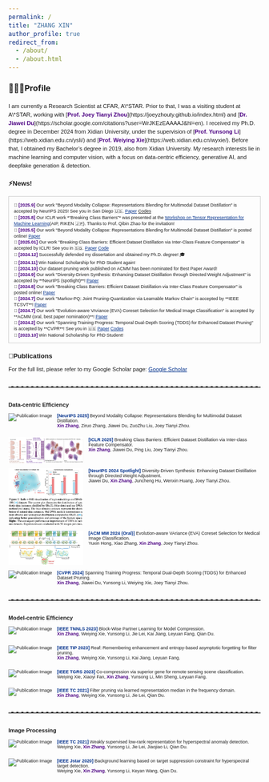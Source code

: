 ```yaml
---
permalink: /
title: "ZHANG XIN"
author_profile: true
redirect_from: 
  - /about/
  - /about.html
---
```


### 👩🏻‍💻Profile

<span style="font-family:Arial; font-size:0.8em;"> 
I am currently a Research Scientist at CFAR, A\*STAR. Prior to that, I was a visiting student at A\*STAR, working with [<span style="color:#4B0082;"><strong>Prof. Joey Tianyi Zhou</strong></span>](https://joeyzhouty.github.io/index.html) and [<span style="color:#4B0082;"><strong>Dr. Jiawei Du</strong></span>](https://scholar.google.com/citations?user=WrJKEzEAAAAJ&hl=en).  
I received my Ph.D. degree in December 2024 from Xidian University, under the supervision of [<span style="color:#4B0082;"><strong>Prof. Yunsong Li</strong></span>](https://web.xidian.edu.cn/ysli/) and [<span style="color:#4B0082;"><strong>Prof. Weiying Xie</strong></span>](https://web.xidian.edu.cn/wyxie/). Before that, I obtained my Bachelor’s degree in 2019, also from Xidian University.  
My research interests lie in machine learning and computer vision, with a focus on data-centric efficiency, generative AI, and deepfake generation & detection.
  
### ⚡️News!
<div style="max-height:300px; overflow-y:auto; border:1px solid #ccc; padding:10px;">
<span style="font-family:Arial; font-size:0.8em;">
📌 <span style="color:#4B0082;"><strong>[2025.9]</strong></span> Our work "Beyond Modality Collapse: Representations Blending for Multimodal Dataset Distillation" is accepted by NeurIPS 2025! See you in San Diego 🇺🇸.  <a href="https://arxiv.org/abs/2505.14705" style="color:#00308B;">Paper</a> <a href="https://github.com/zhangxin-xd/RepBlend">Codes</a><br>
📌 <span style="color:#4B0082;"><strong>[2025.8]</strong></span> Our ICLR work *“Breaking Class Barriers”* was presented at the <a href="https://tensorworkshop.github.io/RIKENAIP_TRML2025/" style="color:#00308B;">Workshop on Tensor Representation for Machine Learning</a>(AIP, RIKEN 🇯🇵). Thanks to Prof. Qibin Zhao for the invitation! <br>
📌 <span style="color:#4B0082;"><strong>[2025.5]</strong></span> Our work "Beyond Modality Collapse: Representations Blending for Multimodal Dataset Distillation" is posted online! <a href="https://arxiv.org/abs/2505.14705" style="color:#00308B;">Paper</a><br>
<!--
📌 <span style="color:#4B0082;"><strong>[2025.03]</strong></span> Honored to receive the _2024 A*STAR Career Development Fund (CDF)_ award as PI.  
Sincere thanks to my collaborators and mentors for their continued support and guidance.<a href="https://www.a-star.edu.sg/cfar/news/news/grant-awards/astar-cdf-2024-recipients" style="color:#00308B;">News</a><br> 
-->
📌 <span style="color:#4B0082;"><strong>[2025.01]</strong></span> Our work "Breaking Class Barriers: Efficient Dataset Distillation via Inter-Class Feature Compensator" is accepted by ICLR! See you in 🇸🇬. <a href="https://arxiv.org/abs/2408.06927" style="color:#00308B;">Paper</a>  <a href="https://github.com/zhangxin-xd/UFC" style="color:#00308B;">Code</a><br>
📌 <span style="color:#4B0082;"><strong>[2024.12]</strong></span> Successfully defended my dissertation and obtained my Ph.D. degree! 🎓 <br>
📌 <span style="color:#4B0082;"><strong>[2024.11]</strong></span> Win National Scholarship for PhD Student again! <br>
📌 <span style="color:#4B0082;"><strong>[2024.10]</strong></span> Our dataset pruning work published on ACMM has been nominated for Best Paper Award!<br>
📌 <span style="color:#4B0082;"><strong>[2024.9]</strong></span> Our work "Diversity-Driven Synthesis: Enhancing Dataset Distillation through Directed Weight Adjustment" is accepted by **NeurIPS (spotlight)**! <a href="https://arxiv.org/abs/2409.17612" style="color:#00308B;">Paper</a><br>
📌 <span style="color:#4B0082;"><strong>[2024.8]</strong></span> Our work "Breaking Class Barriers: Efficient Dataset Distillation via Inter-Class Feature Compensator" is posted online! <a href="https://arxiv.org/abs/2408.06927" style="color:#00308B;">Paper</a><br>
📌 <span style="color:#4B0082;"><strong>[2024.7]</strong></span> Our work "Markov-PQ: Joint Pruning-Quantization via Learnable Markov Chain" is accepted by **IEEE TCSVT**! <a href="https://ieeexplore.ieee.org/document/10620340" style="color:#00308B;">Paper</a><br>
📌 <span style="color:#4B0082;"><strong>[2024.7]</strong></span> Our work "Evolution-aware VAriance (EVA) Coreset Selection for Medical Image Classification" is accepted by **ACMM (oral, best paper nomination)**! <a href="https://arxiv.org/abs/2406.05677" style="color:#00308B;">Paper</a><br>
📌 <span style="color:#4B0082;"><strong>[2024.2]</strong></span> Our work "Spanning Training Progress: Temporal Dual-Depth Scoring (TDDS) for Enhanced Dataset Pruning" is accepted by **CVPR**! See you in 🇺🇸 <a href="https://scholar.google.com/citations?view_op=view_citation&hl=zh-CN&user=rJMMViQAAAAJ&citation_for_view=rJMMViQAAAAJ:Tyk-4Ss8FVUC" style="color:#00308B;">Paper</a> <a href="https://github.com/zhangxin-xd/Dataset-Pruning-TDDS" style="color:#00308B;">Codes</a><br>
📌 <span style="color:#4B0082;"><strong>[2023.10]</strong></span>  Win National Scholarship for PhD Student!
</span>
</div>

### 📝Publications

For the full list, please refer to my Google Scholar page: <a href="https://scholar.google.com/citations?user=rJMMViQAAAAJ&hl=zh-CN&oi=ao" style="color:#00308B;">Google Scholar</a>

<hr style="clear: both; border: none; border-top: 2px dashed #bbb; margin: 2.5em 0;" />

**Data-centric Efficiency**

<style>
  .publication-container {
    clear: both;
    margin-bottom: 2em;
    font-size:0.8em
  }

  .publication-container img {
    float: left;
    margin-right: 10px;
    margin-bottom: 10px;
    max-width: 150px;
    max-height: 150px;
  }
</style>

<div class="publication-container">
  <img src="./images/Repbelnd.png" alt="Publication Image">
  
  <div>
    <span style="color: #00308B; font-weight: bold">[NeurIPS 2025]</span> Beyond Modality Collapse: Representations Blending for Multimodal Dataset Distillation.
 <br>
    <strong style="color:#4B0082;">Xin Zhang</strong>, Ziruo Zhang, Jiawei Du, ZuoZhu Liu, Joey Tianyi Zhou.
  </div>
</div>

<div class="publication-container">
  <img src="./images/UFC.png" alt="Publication Image">
  
  <div>
    <span style="color: #00308B; font-weight: bold">[ICLR 2025]</span> Breaking Class Barriers: Efficient Dataset Distillation via Inter-class Feature Compensator.
 <br>
    <strong style="color:#4B0082;">Xin Zhang</strong>, Jiawei Du, Ping Liu, Joey Tianyi Zhou.
  </div>
</div>

<div class="publication-container">
  <img src="./images/DWA.png" alt="Publication Image">
  
  <div>
    <span style="color: #00308B; font-weight: bold">[NeurIPS 2024 Spotlight]</span> Diversity-Driven Synthesis: Enhancing Dataset Distillation through Directed Weight Adjustment.
 <br>
    Jiawei Du, <strong style="color:#4B0082;">Xin Zhang</strong>, Juncheng Hu, Wenxin Huang, Joey Tianyi Zhou.
  </div>
</div>

<div class="publication-container">
  <img src="./images/EVA.png" alt="Publication Image">

  <div>
    <span style="color: #00308B; font-weight: bold">[ACM MM 2024 (Oral)]</span> Evolution-aware VAriance (EVA) Coreset Selection for Medical Image Classification. <br>
    Yuxin Hong, Xiao Zhang, <strong style="color:#4B0082;">Xin Zhang</strong>, Joey Tianyi Zhou.
  </div>
</div>

<div class="publication-container">
  <img src="./images/TDDS.png" alt="Publication Image">
  
  <div>
    <span style="color: #00308B; font-weight: bold">[CVPR 2024]</span> Spanning Training Progress: Temporal Dual-Depth Scoring (TDDS) for Enhanced Dataset Pruning. <br>
    <strong style="color:#4B0082;">Xin Zhang</strong>, Jiawei Du, Yunsong Li, Weiying Xie, Joey Tianyi Zhou.
  </div>
</div>

<hr style="clear: both; border: none; border-top: 2px dashed #bbb; margin: 2.5em 0;" />

**Model-centric Efficiency**

<div class="publication-container">
  <img src="./images/BPL.png" alt="Publication Image">
  
  <div>
    <span style="color: #00308B; font-weight: bold">[IEEE TNNLS 2023]</span> Block-Wise Partner Learning for Model Compression. <br>
    <strong style="color:#4B0082;">Xin Zhang</strong>, Weiying Xie, Yunsong Li, Jie Lei, Kai Jiang, Leyuan Fang, Qian Du. 
  </div>
</div>

<div class="publication-container">
  <img src="./images/REAF.png" alt="Publication Image">
  
  <div>
    <span style="color: #00308B; font-weight: bold">[IEEE TIP 2023]</span> Reaf: Remembering enhancement and entropy-based asymptotic forgetting for filter pruning.<br>
    <strong style="color:#4B0082;">Xin Zhang</strong>, Weiying Xie, Yunsong Li, Kai Jiang, Leyuan Fang. 
  </div>
</div>

<div class="publication-container">
  <img src="./images/CCSG.png" alt="Publication Image">
  
  <div>
    <span style="color: #00308B; font-weight: bold">[IEEE TGRS 2023]</span> Co-compression via superior gene for remote sensing scene classification.<br>
    Weiying Xie, Xiaoyi Fan, <strong style="color:#4B0082;">Xin Zhang</strong>, Yunsong Li, Min Sheng, Leyuan Fang.
  </div>
</div>

<div class="publication-container">
  <img src="./images/LRMF.jpg" alt="Publication Image">
  
  <div>
    <span style="color: #00308B; font-weight: bold">[IEEE TC 2021]</span> Filter pruning via learned representation median in the frequency domain. <br>
    <strong style="color:#4B0082;">Xin Zhang</strong>, Weiying Xie, Yunsong Li, Jie Lei, Qian Du.
  </div>
</div>

<hr style="clear: both; border: none; border-top: 2px dashed #bbb; margin: 2.5em 0;" />

**Image Processing**

<div class="publication-container">
  <img src="./images/WSLRR.png" alt="Publication Image">
  
  <div>
    <span style="color: #00308B; font-weight: bold">[IEEE TC 2021]</span> Weakly supervised low-rank representation for hyperspectral anomaly detection. <br>
    Weiying Xie, <strong style="color:#4B0082;">Xin Zhang</strong>, Yunsong Li, Jie Lei, Jiaojiao Li, Qian Du.
  </div>
</div>

<div class="publication-container">
  <img src="./images/DBLP.jpg" alt="Publication Image">
  
  <div>
    <span style="color: #00308B; font-weight: bold">[IEEE Jstar 2020]</span> Background learning based on target suppression constraint for hyperspectral target detection. <br>
    Weiying Xie, <strong style="color:#4B0082;">Xin Zhang</strong>, Yunsong Li, Keyan Wang, Qian Du.
  </div>
</div>

<script type='text/javascript' id='mapmyvisitors' src='https://mapmyvisitors.com/map.js?cl=ffffff&w=300&t=tt&d=_vRR3FmDwVIvtBQN_6bKVbHop3k2KYNfbwrXqK5rBgQ'></script>


